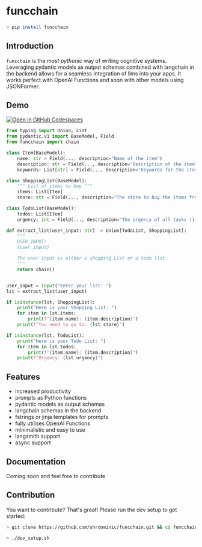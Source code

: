 # funcchain

```bash
> pip install funcchain
```

## Introduction

`funcchain` is the *most pythonic* way of writing cognitive systems. Leveraging pydantic models as output schemas combined with langchain in the backend allows for a seamless integration of llms into your apps.
It works perfect with OpenAI Functions and soon with other models using JSONFormer.

## Demo

[![Open in GitHub Codespaces](https://github.com/codespaces/badge.svg)](https://codespaces.new/ricklamers/funcchain-demo)

```python
from typing import Union, List
from pydantic.v1 import BaseModel, Field
from funcchain import chain

class Item(BaseModel):
    name: str = Field(..., description="Name of the item")
    description: str = Field(..., description="Description of the item")
    keywords: List[str] = Field(..., description="Keywords for the item")

class ShoppingList(BaseModel):
    """ List of items to buy """
    items: List[Item]
    store: str = Field(..., description="The store to buy the items from")

class TodoList(BaseModel):
    todos: List[Item]
    urgency: int = Field(..., description="The urgency of all tasks (1-10)")

def extract_list(user_input: str) -> Union[TodoList, ShoppingList]:
    """
    USER_INPUT:
    {user_input}

    The user input is either a shopping List or a todo list.
    """
    return chain()


user_input = input("Enter your list: ")
lst = extract_list(user_input)

if isinstance(lst, ShoppingList):
    print("Here is your Shopping List: ")
    for item in lst.items:
        print(f"{item.name}: {item.description}")
    print(f"You need to go to: {lst.store}")

if isinstance(lst, TodoList):
    print("Here is your Todo List: ")
    for item in lst.todos:
        print(f"{item.name}: {item.description}")
    print(f"Urgency: {lst.urgency}")

```

## Features

- increased productivity
- prompts as Python functions
- pydantic models as output schemas
- langchain schemas in the backend
- fstrings or jinja templates for prompts
- fully utilises OpenAI Functions
- minimalistic and easy to use
- langsmith support
- async support

## Documentation

Coming soon and feel free to contribute

## Contribution

You want to contribute? That's great! Please run the dev setup to get started:

```bash
> git clone https://github.com/shroominic/funcchain.git && cd funcchain

> ./dev_setup.sh
```
